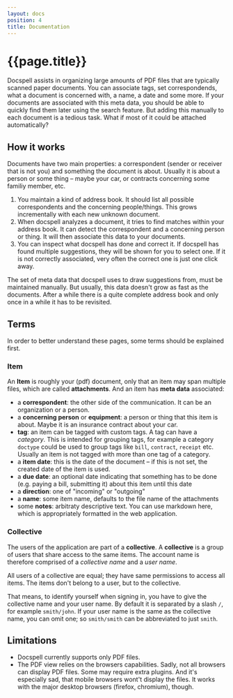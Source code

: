 ```yaml
---
layout: docs
position: 4
title: Documentation
---
```


# {{page.title}}

Docspell assists in organizing large amounts of PDF files that are
typically scanned paper documents. You can associate tags, set
correspondends, what a document is concerned with, a name, a date and
some more. If your documents are associated with this meta data, you
should be able to quickly find them later using the search
feature. But adding this manually to each document is a tedious
task. What if most of it could be attached automatically?

## How it works

Documents have two main properties: a correspondent (sender or
receiver that is not you) and something the document is about. Usually
it is about a person or some thing – maybe your car, or contracts
concerning some familiy member, etc.

1. You maintain a kind of address book. It should list all possible
   correspondents and the concerning people/things. This grows
   incrementally with each new unknown document.
2. When docspell analyzes a document, it tries to find matches within
   your address book. It can detect the correspondent and a concerning
   person or thing. It will then associate this data to your
   documents.
3. You can inspect what docspell has done and correct it. If docspell
   has found multiple suggestions, they will be shown for you to
   select one. If it is not correctly associated, very often the
   correct one is just one click away.

The set of meta data that docspell uses to draw suggestions from, must
be maintained manually. But usually, this data doesn't grow as fast as
the documents. After a while there is a quite complete address book
and only once in a while it has to be revisited.


## Terms

In order to better understand these pages, some terms should be
explained first.

### Item

An **Item** is roughly your (pdf) document, only that an item may span
multiple files, which are called **attachments**. And an item has
**meta data** associated:

- a **correspondent**: the other side of the communication. It can be
  an organization or a person.
- a **concerning person** or **equipment**: a person or thing that
  this item is about. Maybe it is an insurance contract about your
  car.
- **tag**: an item can be tagged with custom tags. A tag can have a
  *category*. This is intended for grouping tags, for example a
  category `doctype` could be used to group tags like `bill`,
  `contract`, `receipt` etc. Usually an item is not tagged with more
  than one tag of a category.
- a **item date**: this is the date of the document – if this is not
  set, the created date of the item is used.
- a **due date**: an optional date indicating that something has to be
  done (e.g. paying a bill, submitting it) about this item until this
  date
- a **direction**: one of "incoming" or "outgoing"
- a **name**: some item name, defaults to the file name of the
  attachments
- some **notes**: arbitraty descriptive text. You can use markdown
  here, which is appropriately formatted in the web application.

### Collective

The users of the application are part of a **collective**. A
**collective** is a group of users that share access to the same
items. The account name is therefore comprised of a *collective name*
and a *user name*.

All users of a collective are equal; they have same permissions to
access all items. The items don't belong to a user, but to the
collective.

That means, to identify yourself when signing in, you have to give the
collective name and your user name. By default it is separated by a
slash `/`, for example `smith/john`. If your user name is the same as
the collective name, you can omit one; so `smith/smith` can be
abbreviated to just `smith`.


## Limitations

* Docspell currently supports only PDF files.
* The PDF view relies on the browsers capabilities. Sadly, not all
  browsers can display PDF files. Some may require extra plugins. And
  it's especially sad, that mobile browsers wont't display the
  files. It works with the major desktop browsers (firefox, chromium),
  though.
